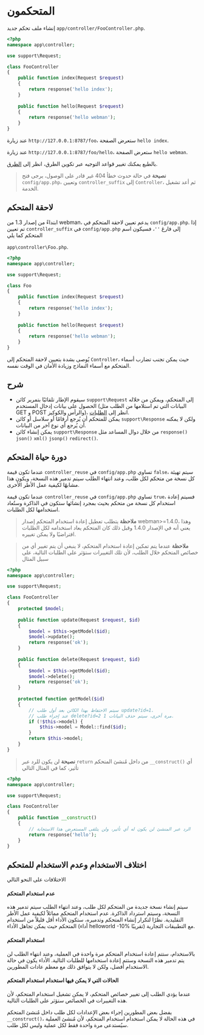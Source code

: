 # المتحكمون

إنشاء ملف تحكم جديد `app/controller/FooController.php`.

```php
<?php
namespace app\controller;

use support\Request;

class FooController
{
    public function index(Request $request)
    {
        return response('hello index');
    }
    
    public function hello(Request $request)
    {
        return response('hello webman');
    }
}
```

عند زيارة `http://127.0.0.1:8787/foo`، ستعرض الصفحة `hello index`.

عند زيارة `http://127.0.0.1:8787/foo/hello`، ستعرض الصفحة `hello webman`.

بالطبع يمكنك تغيير قواعد التوجيه عبر تكوين الطرق، انظر إلى [الطرق](route.md).

> **نصيحة**
> في حالة حدوث خطأ 404 غير قادر على الوصول، يرجى فتح `config/app.php`، وتعيين `controller_suffix` إلى `Controller`، ثم أعد تشغيل الخدمة.

## لاحقة المتحكم
ابتداءً من إصدار 1.3 من webman، يدعم تعيين لاحقة المتحكم في `config/app.php`. إذا تم تعيين `controller_suffix` في `config/app.php` إلى فارغ `''`، فسيكون اسم المتحكم كما يلي

`app\controller\Foo.php`.

```php
<?php
namespace app\controller;

use support\Request;

class Foo
{
    public function index(Request $request)
    {
        return response('hello index');
    }
    
    public function hello(Request $request)
    {
        return response('hello webman');
    }
}
```

يُوصى بشدة بتعيين لاحقة المتحكم إلى `Controller`، حيث يمكن تجنب تضارب أسماء المتحكم مع أسماء النماذج وزيادة الأمان في الوقت نفسه.

## شرح
- سيقوم الإطار تلقائيًا بتمرير كائن `support\Request` إلى المتحكم، ويمكن من خلاله الحصول على بيانات إدخال المستخدم (البيانات التي تم استلامها من الطلب مثل GET و POST والرأس والكوكيز)، انظر إلى [الطلبات](request.md).
- يمكن للمتحكم أن يُرجع أرقامًا أو سلاسل أو كائن `support\Response` ولكن لا يمكنه أن يُرجع أي نوع آخر من البيانات.
- يمكن إنشاء كائن `support\Response` من خلال دوال المساعد مثل `response()` `json()` `xml()` `jsonp()` `redirect()`.

## دورة حياة المتحكم

عندما تكون قيمة `controller_reuse` في `config/app.php` تساوي `false`، سيتم تهيئة كل نسخة من متحكم لكل طلب، وعند انتهاء الطلب سيتم تدمير هذه النسخة، ويكون هذا مشابهًا لكيفية عمل الأطر الأخرى.

عندما تكون قيمة `controller_reuse` في `config/app.php` تساوي `true`، فسيتم إعادة استخدام كل نسخة من متحكم بحيث بمجرد إنشائها ستكون في الذاكرة وستُعاد استخدامها لكل الطلبات.

> **ملاحظة**
> يتطلب تعطيل إعادة استخدام المتحكم إصدار webman>=1.4.0، وهذا يعني أنه في الإصدار 1.4.0 وقبل ذلك كان المتحكم يعاد استخدامه لكل الطلبات افتراضيًا ولا يمكن تغييره.

> **ملاحظة**
> عندما يتم تمكين إعادة استخدام المتحكم، لا ينبغي أن يتم تغيير أي من خصائص المتحكم خلال الطلب، لأن تلك التغييرات ستؤثر على الطلبات التالية، على سبيل المثال

```php
<?php
namespace app\controller;

use support\Request;

class FooController
{
    protected $model;
    
    public function update(Request $request, $id)
    {
        $model = $this->getModel($id);
        $model->update();
        return response('ok');
    }
    
    public function delete(Request $request, $id)
    {
        $model = $this->getModel($id);
        $model->delete();
        return response('ok');
    }
    
    protected function getModel($id)
    {
        // سيتم الاحتفاظ بهذا الكائن بعد أول طلب update?id=1.
        // عند إجراء طلب delete?id=2 مرة أخرى، سيتم حذف البيانات 1.
        if (!$this->model) {
            $this->model = Model::find($id);
        }
        return $this->model;
    }
}
```

> **نصيحة**
> لن يكون للرد عبر `return` من داخل مُنشئ المتحكم `__construct()` أي تأثير، كما في المثال التالي

```php
<?php
namespace app\controller;

use support\Request;

class FooController
{
    public function __construct()
    {
        // الرد عبر المنشئ لن يكون له أي تأثير، ولن يتلقى المستعرض هذا الاستجابة
        return response('hello'); 
    }
}
```

## اختلاف الاستخدام وعدم الاستخدام للمتحكم
الاختلافات على النحو التالي

#### عدم استخدام المتحكم
سيتم إنشاء نسخة جديدة من المتحكم لكل طلب، وعند انتهاء الطلب سيتم تدمير هذه النسخة، وسيتم استرداد الذاكرة. عدم استخدام المتحكم مماثلاً لكيفية عمل الأطر التقليدية. نظرًا لتكرار إنشاء المتحكم وتدميره، ستكون الأداء أقل قليلاً من استخدام المتحكم حيث يمكن تجاهل الأداء (أداء helloworld -10% تقريبًا) مع التطبيقات التجارية.

#### استخدام المتحكم
بالاستخدام، ستتم إعادة استخدام المتحكم مرة واحدة في العملية، وعند انتهاء الطلب لن يتم تدمير هذه النسخة وستتم إعادة استخدامها للطلبات التالية. الأداء يكون في حالة الاستخدام أفضل، ولكن لا يتوافق ذلك مع معظم عادات المطورين.

#### الحالات التي لا يمكن فيها استخدام استخدام المتحكم
عندما يؤدي الطلب إلى تغيير خصائص المتحكم، لا يمكن تشغيل استخدام المتحكم، لأن هذه التغييرات في الخصائص ستؤثر على الطلبات التالية.

يفضل بعض المطورين إجراء بعض الإعدادات لكل طلب داخل مُنشئ المتحكم `__construct()`، في هذه الحالة لا يمكن استخدام استخدام المتحكم، لأن مُنشئ العملية سيُستدعى مرة واحدة فقط لكل عملية وليس لكل طلب.


